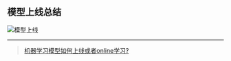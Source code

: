 ## 模型上线总结



![模型上线](/Users/ssh/Documents/private/project/github/programmer-learning-notes/model-online/model-online.assets/模型上线.png)







------

> [机器学习模型如何上线或者online学习?](https://www.zhihu.com/question/37426733?sort=created)

